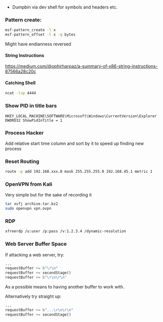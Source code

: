 - Dumpbin via dev shell for symbols and headers etc.
### Pattern create:
```bash
msf-pattern_create -l x
msf-pattern_offset -l x -q bytes
```

Might have endianness reversed
#### String Instructions
https://medium.com/@ophirharpaz/a-summary-of-x86-string-instructions-87566a28c20c
#### Catching Shell
```bash
ncat -lvp 4444
```
### Show PID in title bars
```
HKEY_LOCAL_MACHINE\SOFTWARE\Microsoft\Windows\CurrentVersion\Explorer
DWORD32 ShowPidInTitle = 1
```
### Process Hacker
Add relative start time column and sort by it to speed up finding new process
### Reset Routing
``` bash
route -p add 192.168.xxx.0 mask 255.255.255.0 192.168.45.1 metric 1 
```
### OpenVPN from Kali
Very simple but for the sake of recording it
```bash
tar xvfj archive.tar.bz2
sudo openvpn vpn.ovpn
```
### RDP
```bash
xfreerdp /u:user /p:pass /v:1.2.3.4 /dynamic-resolution 
```
### Web Server Buffer Space
If attacking a web server, try:
``` python
...
requestBuffer += b"\r\n"
requestBuffer += secondStage()
requestBuffer += b"\r\n\r\n"
```
As a possible means to having another buffer to work with.

Alternatively try straight up:
``` python
...
requestBuffer += b"...\r\n\r\n"
requestBuffer += secondStage()
```